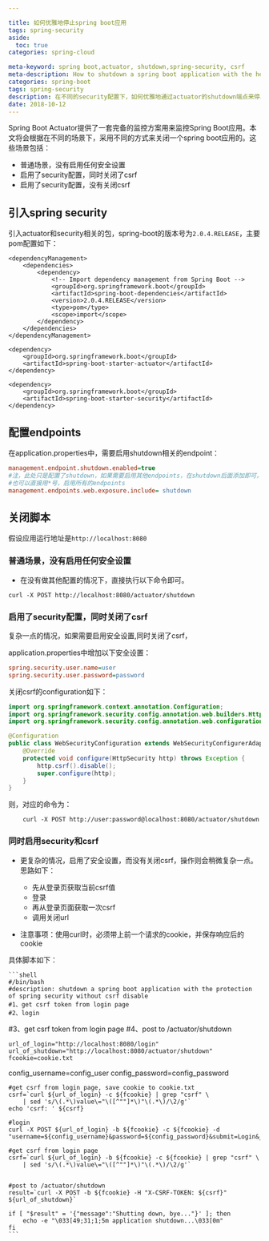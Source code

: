 ```yaml
---

title: 如何优雅地停止spring boot应用
tags: spring-security
aside:
  toc: true
categories: spring-cloud

meta-keyword: spring boot,actuator, shutdown,spring-security, csrf
meta-description: How to shutdown a spring boot application with the help of /actuator/shutdown。[spring boot 2.0.x]
categories: spring-boot
tags: spring-security
description: 在不同的security配置下，如何优雅地通过actuator的shutdown端点来停止spring boot应用
date: 2018-10-12
---
```


Spring Boot Actuator提供了一套完备的监控方案用来监控Spring Boot应用。本文将会根据在不同的场景下，采用不同的方式来关闭一个spring boot应用的。这些场景包括：

* 普通场景，没有启用任何安全设置
* 启用了security配置，同时关闭了csrf
* 启用了security配置，没有关闭csrf

## 引入spring security

引入actuator和security相关的包，spring-boot的版本号为`2.0.4.RELEASE`，主要pom配置如下：

    <dependencyManagement>
        <dependencies>
            <dependency>
                <!-- Import dependency management from Spring Boot -->
                <groupId>org.springframework.boot</groupId>
                <artifactId>spring-boot-dependencies</artifactId>
                <version>2.0.4.RELEASE</version>
                <type>pom</type>
                <scope>import</scope>
            </dependency>
        </dependencies>
    </dependencyManagement>
    
    <dependency>
        <groupId>org.springframework.boot</groupId>
        <artifactId>spring-boot-starter-actuator</artifactId>
    </dependency>
    
    <dependency>
        <groupId>org.springframework.boot</groupId>
        <artifactId>spring-boot-starter-security</artifactId>
    </dependency>

## 配置endpoints

在application.properties中，需要启用shutdown相关的endpoint：


```ini
management.endpoint.shutdown.enabled=true
#注，此处只是配置了shutdown，如果需要启用其他endpoints，在shutdown后面添加即可，
#也可以直接用*号，启用所有的endpoints
management.endpoints.web.exposure.include= shutdown
```

## 关闭脚本

假设应用运行地址是`http://localhost:8080`

### 普通场景，没有启用任何安全设置

* 在没有做其他配置的情况下，直接执行以下命令即可。


```shell
curl -X POST http://localhost:8080/actuator/shutdown
```

### 启用了security配置，同时关闭了csrf

复杂一点的情况，如果需要启用安全设置,同时关闭了csrf，

application.properties中增加以下安全设置：

```ini
spring.security.user.name=user
spring.security.user.password=password
```

关闭csrf的configuration如下：

```java
import org.springframework.context.annotation.Configuration;
import org.springframework.security.config.annotation.web.builders.HttpSecurity;
import org.springframework.security.config.annotation.web.configuration.WebSecurityConfigurerAdapter;

@Configuration
public class WebSecurityConfiguration extends WebSecurityConfigurerAdapter {
    @Override
    protected void configure(HttpSecurity http) throws Exception {
        http.csrf().disable();
        super.configure(http);
    }
}
```

则，对应的命令为：


```shell
    curl -X POST http://user:password@localhost:8080/actuator/shutdown
```

### 同时启用security和csrf

* 更复杂的情况，启用了安全设置，而没有关闭csrf，操作则会稍微复杂一点。思路如下：
    
    - 先从登录页获取当前csrf值
    - 登录
    - 再从登录页面获取一次csrf
    - 调用关闭url
- 注意事项：使用curl时，必须带上前一个请求的cookie，并保存响应后的cookie
    
具体脚本如下：
    

    
    ```shell
    #/bin/bash
    #description: shutdown a spring boot application with the protection of spring security without csrf disable
    #1、get csrf token from login page
    #2、login
#3、get csrf token from login page
    #4、post to /actuator/shutdown
    
    url_of_login="http://localhost:8080/login"
    url_of_shutdown="http://localhost:8080/actuator/shutdown"
    fcookie=cookie.txt
config_username=config_user
    config_password=config_password
    
    #get csrf from login page, save cookie to cookie.txt
    csrf=`curl ${url_of_login} -c ${fcookie} | grep "csrf" \
    	| sed 's/\(.*\)value\="\([^""]*\)"\(.*\)/\2/g'`
    echo 'csrf: ' ${csrf}
    
    #login
    curl -X POST ${url_of_login} -b ${fcookie} -c ${fcookie} -d "username=${config_username}&password=${config_password}&submit=Login&_csrf=${csrf}"

    #get csrf from login page
    csrf=`curl ${url_of_login} -b ${fcookie} -c ${fcookie} | grep "csrf" \
    	| sed 's/\(.*\)value\="\([^""]*\)"\(.*\)/\2/g'`
    	
    	
    #post to /actuator/shutdown
    result=`curl -X POST -b ${fcookie} -H "X-CSRF-TOKEN: ${csrf}" ${url_of_shutdown}`
    
    if [ "$result" = '{"message":"Shutting down, bye..."}' ]; then
        echo -e "\033[49;31;1;5m application shutdown...\033[0m"
    fi
    ```

